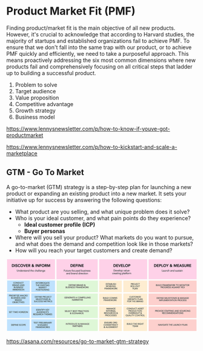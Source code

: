 # Product Market Fit (PMF)

Finding product/market fit is the main objective of all new products. However, it's crucial to acknowledge that according to Harvard studies, the majority of startups and established organizations fail to achieve PMF. To ensure that we don't fall into the same trap with our product, or to achieve PMF quickly and efficiently, we need to take a purposeful approach. This means proactively addressing the six most common dimensions where new products fail and comprehensively focusing on all critical steps that ladder up to building a successful product.

1. Problem to solve
2. Target audience
3. Value proposition
4. Competitive advantage
5. Growth strategy
6. Business model

<https://www.lennysnewsletter.com/p/how-to-know-if-youve-got-productmarket>

<https://www.lennysnewsletter.com/p/how-to-kickstart-and-scale-a-marketplace>

## GTM - Go To Market

A go-to-market (GTM) strategy is a step-by-step plan for launching a new product or expanding an existing product into a new market. It sets your initiative up for success by answering the following questions:

- What product are you selling, and what unique problem does it solve?
- Who is your ideal customer, and what pain points do they experience?
  - **Ideal customer profile (ICP)**
  - **Buyer personas**
- Where will you sell your product? What markets do you want to pursue, and what does the demand and competition look like in those markets?
- How will you reach your target customers and create demand?

![go-to-market-strategy](../../media/Pasted%20image%2020230801121928.png)

<https://asana.com/resources/go-to-market-gtm-strategy>
